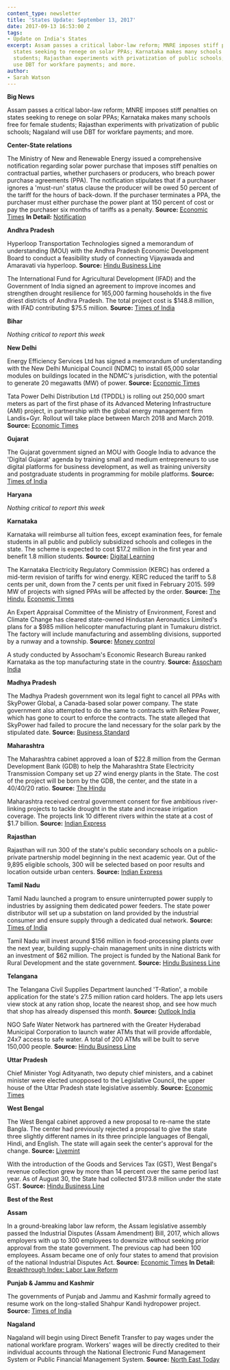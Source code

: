 ```yaml
---
content_type: newsletter
title: 'States Update: September 13, 2017'
date: 2017-09-13 16:53:00 Z
tags:
- Update on India's States
excerpt: Assam passes a critical labor-law reform; MNRE imposes stiff penalties on
  states seeking to renege on solar PPAs; Karnataka makes many schools free for female
  students; Rajasthan experiments with privatization of public schools; Nagaland will
  use DBT for workfare payments; and more.
author:
- Sarah Watson
---
```


**Big News**

Assam passes a critical labor-law reform; MNRE imposes stiff penalties on states seeking to renege on solar PPAs; Karnataka makes many schools free for female students; Rajasthan experiments with privatization of public schools; Nagaland will use DBT for workfare payments; and more.

**Center-State relations**

The Ministry of New and Renewable Energy issued a comprehensive notification regarding solar power purchase that imposes stiff penalties on contractual parties, whether purchasers or producers, who breach power purchase agreements (PPA). The notification stipulates that if a purchaser ignores a &#39;must-run&#39; status clause the producer will be owed 50 percent of the tariff for the hours of back-down. If the purchaser terminates a PPA, the purchaser must either purchase the power plant at 150 percent of cost or pay the purchaser six months of tariffs as a penalty. **Source:** [Economic Times](http://energy.economictimes.indiatimes.com/news/renewable/india-bars-states-from-independently-exiting-modifying-solar-projects/60301357) **In Detail:** [Notification](http://mnre.gov.in/file-manager/UserFiles/Guidelines_for_Tariff_Based_Competitive_Bidding_Process.pdf)

**Andhra Pradesh**

Hyperloop Transportation Technologies signed a memorandum of understanding (MOU) with the Andhra Pradesh Economic Development Board to conduct a feasibility study of connecting Vijayawada and Amaravati via hyperloop. **Source:** [Hindu Business Line](http://www.thehindubusinessline.com/news/hyperloop-signs-pact-to-connect-vijayawada-and-amaravati/article9848460.ece)

The International Fund for Agricultural Development (IFAD) and the Government of India signed an agreement to improve incomes and strengthen drought resilience for 165,000 farming households in the five driest districts of Andhra Pradesh. The total project cost is $148.8 million, with IFAD contributing $75.5 million. **Source:** [Times of India](http://timesofindia.indiatimes.com/business/india-business/ifad-inks-pact-for-usd-75-mn-drought-project-in-andhra/articleshow/60422361.cms)

**Bihar**

_Nothing critical to report this week_

**New Delhi**

Energy Efficiency Services Ltd has signed a memorandum of understanding with the New Delhi Municipal Council (NDMC) to install 65,000 solar modules on buildings located in the NDMC&#39;s jurisdiction, with the potential to generate 20 megawatts (MW) of power. **Source:** [Economic Times](http://economictimes.indiatimes.com/industry/energy/power/ndmc-areas-to-get-65000-systems-to-tap-suns-power/articleshow/60419941.cms)

Tata Power Delhi Distribution Ltd (TPDDL) is rolling out 250,000 smart meters as part of the first phase of its Advanced Metering Infrastructure (AMI) project, in partnership with the global energy management firm Landis+Gyr. Rollout will take place between March 2018 and March 2019. **Source:** [Economic Times](http://energy.economictimes.indiatimes.com/news/power/tata-power-distribution-firm-rolls-out-mega-smart-metering-drive-for-consumers/60365543)

**Gujarat**

The Gujarat government signed an MOU with Google India to advance the &#39;Digital Gujarat&#39; agenda by training small and medium entrepreneurs to use digital platforms for business development, as well as training university and postgraduate students in programming for mobile platforms. **Source:** [Times of India](http://timesofindia.indiatimes.com/city/ahmedabad/google-signs-mou-for-digital-gujarat/articleshow/60399454.cms)

**Haryana**

_Nothing critical to report this week_

**Karnataka**

Karnataka will reimburse all tuition fees, except examination fees, for female students in all public and publicly subsidized schools and colleges in the state. The scheme is expected to cost $17.2 million in the first year and benefit 1.8 million students. **Source:** [Digital Learning](http://digitallearning.eletsonline.com/2017/09/karnataka-govt-to-reimburse-tuition-fee-till-graduation-for-girls/)

The Karnataka Electricity Regulatory Commission (KERC) has ordered a mid-term revision of tariffs for wind energy. KERC reduced the tariff to 5.8 cents per unit, down from the 7 cents per unit fixed in February 2015. 599 MW of projects with signed PPAs will be affected by the order. **Source:** [The Hindu](http://www.thehindu.com/todays-paper/tp-national/tp-karnataka/tariff-for-wind-energy-comes-down/article19633301.ece), [Economic Times](http://economictimes.indiatimes.com/industry/energy/power/wind-power-developers-upset-over-karnataka-tariff-revision/articleshow/60454295.cms)

An Expert Appraisal Committee of the Ministry of Environment, Forest and Climate Change has cleared state-owned Hindustan Aeronautics Limited&#39;s plans for a $985 million helicopter manufacturing plant in Tumakuru district. The factory will include manufacturing and assembling divisions, supported by a runway and a township. **Source:** [Money control](http://www.moneycontrol.com/news/business/moef-panel-clears-hals-chopper-plant-in-karnataka-2379271.html)

A study conducted by Assocham&#39;s Economic Research Bureau ranked Karnataka as the top manufacturing state in the country. **Source:** [Assocham India](http://www.assocham.org/newsdetail.php?id=6474)

**Madhya Pradesh**

The Madhya Pradesh government won its legal fight to cancel all PPAs with SkyPower Global, a Canada-based solar power company. The state government also attempted to do the same to contracts with ReNew Power, which has gone to court to enforce the contracts. The state alleged that SkyPower had failed to procure the land necessary for the solar park by the stipulated date. **Source:** [Business Standard](http://www.business-standard.com/article/economy-policy/madhya-pradesh-govt-2-solar-firms-in-legal-row-117090700035_1.html)

**Maharashtra**

The Maharashtra cabinet approved a loan of $22.8 million from the German Development Bank (GDB) to help the Maharashtra State Electricity Transmission Company set up 27 wind energy plants in the State. The cost of the project will be born by the GDB, the center, and the state in a 40/40/20 ratio. **Source:** [The Hindu](http://www.thehindu.com/news/national/other-states/nod-for-german-loan-to-set-up-energy-plants/article19638585.ece)

Maharashtra received central government consent for five ambitious river-linking projects to tackle drought in the state and increase irrigation coverage. The projects link 10 different rivers within the state at a cost of $1.7 billion. **Source:** [Indian Express](http://indianexpress.com/article/india/maharashtra-gets-centre-nod-for-river-linking-projects-4835043/)

**Rajasthan**

Rajasthan will run 300 of the state&#39;s public secondary schools on a public-private partnership model beginning in the next academic year. Out of the 9,895 eligible schools, 300 will be selected based on poor results and location outside urban centers. **Source:** [Indian Express](http://indianexpress.com/article/india/rajasthan-minister-says-300-government-schools-to-be-run-on-ppp-mode-4830521/)

**Tamil Nadu**

Tamil Nadu launched a program to ensure uninterrupted power supply to industries by assigning them dedicated power feeders. The state power distributor will set up a substation on land provided by the industrial consumer and ensure supply through a dedicated dual network. **Source:** [Times of India](http://timesofindia.indiatimes.com/city/chennai/tamil-nadu-government-launches-dedicated-power-feeders-for-industries/articleshow/60379877.cms)

Tamil Nadu will invest around $156 million in food-processing plants over the next year, building supply-chain management units in nine districts with an investment of $62 million. The project is funded by the National Bank for Rural Development and the state government. **Source:** [Hindu Business Line](http://www.thehindubusinessline.com/economy/agri-business/tn-to-invest-1000-crore-in-foodprocessing-industry/article9850373.ece)

**Telangana**

The Telangana Civil Supplies Department launched &#39;T-Ration&#39;, a mobile application for the state&#39;s 27.5 million ration card holders. The app lets users view stock at any ration shop, locate the nearest shop, and see how much that shop has already dispensed this month. **Source:** [Outlook India](https://www.outlookindia.com/newsscroll/tration-mobile-app-launched/1141820)

NGO Safe Water Network has partnered with the Greater Hyderabad Municipal Corporation to launch water ATMs that will provide affordable, 24x7 access to safe water. A total of 200 ATMs will be built to serve 150,000 people. **Source:** [Hindu Business Line](http://www.thehindubusinessline.com/news/national/safe-water-network-ties-up-with-hyderabad-municipality-for-water-atms/article9850167.ece)

**Uttar Pradesh**

 Chief Minister Yogi Adityanath, two deputy chief ministers, and a cabinet minister were elected unopposed to the Legislative Council, the upper house of the Uttar Pradesh state legislative assembly. **Source:** [Economic Times](http://economictimes.indiatimes.com/news/politics-and-nation/council-polls-uttar-pradesh-cm-2-deputy-cms-elected-unopposed/articleshow/60424555.cms)

**West Bengal**

The West Bengal cabinet approved a new proposal to re-name the state Bangla. The center had previously rejected a proposal to give the state three slightly different names in its three principle languages of Bengali, Hindi, and English. The state will again seek the center&#39;s approval for the change. **Source:** [Livemint](http://www.livemint.com/Politics/85uIRJ7VqNQoXAfNAIytaI/West-Bengal-cabinet-approves-changing-states-name-to-Bangla.html)

With the introduction of the Goods and Services Tax (GST), West Bengal&#39;s revenue collection grew by more than 14 percent over the same period last year. As of August 30, the State had collected $173.8 million under the state GST. **Source:** [Hindu Business Line](http://www.thehindubusinessline.com/news/national/west-bengals-revenue-collection-under-sgst-rises-over-14-in-july/article9848458.ece)

**Best of the Rest**

**Assam**

In a ground-breaking labor law reform, the Assam legislative assembly passed the Industrial Disputes (Assam Amendment) Bill, 2017, which allows employers with up to 300 employees to downsize without seeking prior approval from the state government. The previous cap had been 100 employees. Assam became one of only four states to amend that provision of the national Industrial Disputes Act. **Source:** [Economic Times](http://economictimes.indiatimes.com/news/economy/policy/assam-enacts-a-major-labour-reform-employers-can-now-fire-300-staff-without-prior-govt-nod/articleshow/60427455.cms) **In Detail:** [Breakthrough Index: Labor Law Reform](https://www.csis.org/analysis/wadhwaninathan-breakthrough-index-labor-reform)

**Punjab &amp; Jammu and Kashmir**

The governments of Punjab and Jammu and Kashmir formally agreed to resume work on the long-stalled Shahpur Kandi hydropower project. **Source:** [Times of India](http://timesofindia.indiatimes.com/city/chandigarh/punjab-jk-agree-to-move-ahead-with-shahpur-kandi-project/articleshow/60431599.cms)

**Nagaland**

Nagaland will begin using Direct Benefit Transfer to pay wages under the national workfare program. Workers&#39; wages will be directly credited to their individual accounts through the National Electronic Fund Management System or Public Financial Management System. **Source:** [North East Today](https://thenortheasttoday.com/nagaland-to-implement-direct-benefit-transfer-under-mgnrega-from-this-year/)
